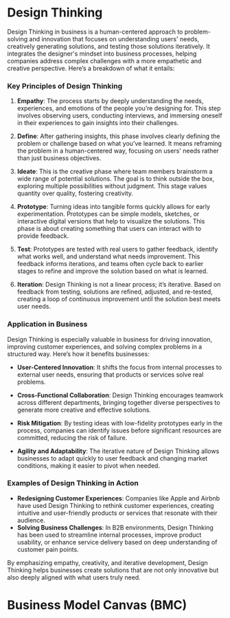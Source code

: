 # Design Thinking

Design Thinking in business is a human-centered approach to problem-solving and innovation that focuses on understanding users' needs, creatively generating solutions, and testing those solutions iteratively. It integrates the designer's mindset into business processes, helping companies address complex challenges with a more empathetic and creative perspective. Here’s a breakdown of what it entails:

### Key Principles of Design Thinking
1. **Empathy**: The process starts by deeply understanding the needs, experiences, and emotions of the people you’re designing for. This step involves observing users, conducting interviews, and immersing oneself in their experiences to gain insights into their challenges.

2. **Define**: After gathering insights, this phase involves clearly defining the problem or challenge based on what you’ve learned. It means reframing the problem in a human-centered way, focusing on users' needs rather than just business objectives.

3. **Ideate**: This is the creative phase where team members brainstorm a wide range of potential solutions. The goal is to think outside the box, exploring multiple possibilities without judgment. This stage values quantity over quality, fostering creativity.

4. **Prototype**: Turning ideas into tangible forms quickly allows for early experimentation. Prototypes can be simple models, sketches, or interactive digital versions that help to visualize the solutions. This phase is about creating something that users can interact with to provide feedback.

5. **Test**: Prototypes are tested with real users to gather feedback, identify what works well, and understand what needs improvement. This feedback informs iterations, and teams often cycle back to earlier stages to refine and improve the solution based on what is learned.

6. **Iteration**: Design Thinking is not a linear process; it’s iterative. Based on feedback from testing, solutions are refined, adjusted, and re-tested, creating a loop of continuous improvement until the solution best meets user needs.

### Application in Business
Design Thinking is especially valuable in business for driving innovation, improving customer experiences, and solving complex problems in a structured way. Here’s how it benefits businesses:

- **User-Centered Innovation**: It shifts the focus from internal processes to external user needs, ensuring that products or services solve real problems.
  
- **Cross-Functional Collaboration**: Design Thinking encourages teamwork across different departments, bringing together diverse perspectives to generate more creative and effective solutions.
  
- **Risk Mitigation**: By testing ideas with low-fidelity prototypes early in the process, companies can identify issues before significant resources are committed, reducing the risk of failure.
  
- **Agility and Adaptability**: The iterative nature of Design Thinking allows businesses to adapt quickly to user feedback and changing market conditions, making it easier to pivot when needed.

### Examples of Design Thinking in Action
- **Redesigning Customer Experiences**: Companies like Apple and Airbnb have used Design Thinking to rethink customer experiences, creating intuitive and user-friendly products or services that resonate with their audience.
- **Solving Business Challenges**: In B2B environments, Design Thinking has been used to streamline internal processes, improve product usability, or enhance service delivery based on deep understanding of customer pain points.

By emphasizing empathy, creativity, and iterative development, Design Thinking helps businesses create solutions that are not only innovative but also deeply aligned with what users truly need.


# Business Model Canvas (BMC)

